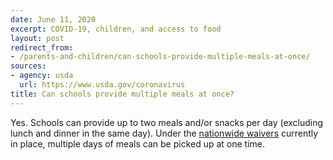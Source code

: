 ```yaml
---
date: June 11, 2020
excerpt: COVID-19, children, and access to food
layout: post
redirect_from:
- /parents-and-children/can-schools-provide-multiple-meals-at-once/
sources:
- agency: usda
  url: https://www.usda.gov/coronavirus
title: Can schools provide multiple meals at once?
---
```


Yes. Schools can provide up to two meals and/or snacks per day (excluding lunch and dinner in the same day). Under the [nationwide waivers](https://www.fns.usda.gov/disaster/pandemic/covid-19) currently in place, multiple days of meals can be picked up at one time.